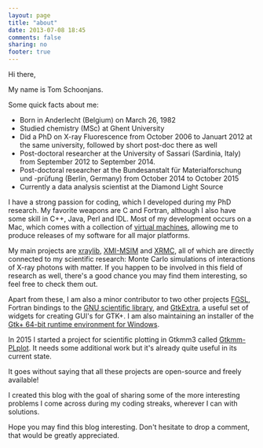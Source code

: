```yaml
---
layout: page
title: "about"
date: 2013-07-08 18:45
comments: false
sharing: no
footer: true
---
```


Hi there,

My name is Tom Schoonjans.

Some quick facts about me:

* Born in Anderlecht (Belgium) on March 26, 1982
* Studied chemistry (MSc) at Ghent University
* Did a PhD on X-ray Fluorescence from October 2006 to Januart 2012 at the same university, followed by short post-doc there as well
* Post-doctoral researcher at the University of Sassari (Sardinia, Italy) from September 2012 to September 2014.
* Post-doctoral researcher at the Bundesanstalt für Materialforschung und -prüfung (Berlin, Germany) from October 2014 to October 2015
* Currently a data analysis scientist at the Diamond Light Source

I have a strong passion for coding, which I developed during my PhD research. My favorite weapons are C and Fortran, although I also have some skill in C++, Java, Perl and IDL. Most of my development occurs on a Mac, which comes with a collection of [virtual machines](http://virtualbox.org), allowing me to produce releases of my software for all major platforms.

My main projects are [xraylib](http://github.com/tschoonj/xraylib), [XMI-MSIM](http://github.com/tschoonj/xmimsim) and [XRMC](http://github.com/golosio/xrmc), all of which are directly connected to my scientific research: Monte Carlo simulations of interactions of X-ray photons with matter. If you happen to be involved in this field of research as well, there's a good chance you may find them interesting, so feel free to check them out.

Apart from these, I am also a minor contributor to two other projects [FGSL](https://sourceforge.net/projects/fgsl/), Fortran bindings to the [GNU scientific library](http://www.gnu.org/software/gsl/), and [GtkExtra](http://gtkextra.sourceforge.net), a useful set of widgets for creating GUI's for GTK+. I am also maintaining an installer of the [Gtk+ 64-bit runtime environment for Windows](https://github.com/tschoonj/GTK-for-Windows-Runtime-Environment-Installer).

In 2015 I started a project for scientific plotting in Gtkmm3 called [Gtkmm-PLplot](https://github.com/tschoonj/gtkmm-plplot). It needs some additional work but it's already quite useful in its current state.

It goes without saying that all these projects are open-source and freely available!

I created this blog with the goal of sharing some of the more interesting problems I come across during my coding streaks, wherever I can with solutions.

Hope you may find this blog interesting. Don't hesitate to drop a comment, that would be greatly appreciated.

